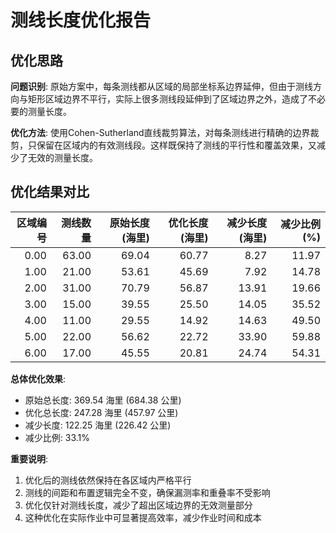 # 测线长度优化报告

## 优化思路

**问题识别**: 原始方案中，每条测线都从区域的局部坐标系边界延伸，但由于测线方向与矩形区域边界不平行，实际上很多测线段延伸到了区域边界之外，造成了不必要的测量长度。

**优化方法**: 使用Cohen-Sutherland直线裁剪算法，对每条测线进行精确的边界裁剪，只保留在区域内的有效测线段。这样既保持了测线的平行性和覆盖效果，又减少了无效的测量长度。

## 优化结果对比

|   区域编号 |   测线数量 |   原始长度(海里) |   优化长度(海里) |   减少长度(海里) |   减少比例(%) |
|-----------:|-----------:|-----------------:|-----------------:|-----------------:|--------------:|
|       0.00 |      63.00 |            69.04 |            60.77 |             8.27 |         11.97 |
|       1.00 |      21.00 |            53.61 |            45.69 |             7.92 |         14.78 |
|       2.00 |      31.00 |            70.79 |            56.87 |            13.91 |         19.66 |
|       3.00 |      15.00 |            39.55 |            25.50 |            14.05 |         35.52 |
|       4.00 |      11.00 |            29.55 |            14.92 |            14.63 |         49.50 |
|       5.00 |      22.00 |            56.62 |            22.72 |            33.90 |         59.88 |
|       6.00 |      17.00 |            45.55 |            20.81 |            24.74 |         54.31 |

**总体优化效果**:
- 原始总长度: 369.54 海里 (684.38 公里)
- 优化总长度: 247.28 海里 (457.97 公里)
- 减少长度: 122.25 海里 (226.42 公里)
- 减少比例: 33.1%

**重要说明**: 
1. 优化后的测线依然保持在各区域内严格平行
2. 测线的间距和布置逻辑完全不变，确保漏测率和重叠率不受影响
3. 优化仅针对测线长度，减少了超出区域边界的无效测量部分
4. 这种优化在实际作业中可显著提高效率，减少作业时间和成本

